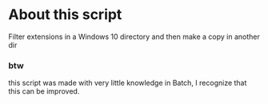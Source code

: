 # About this script
Filter extensions in a Windows 10 directory and then make a copy in another dir

### btw
this script was made with very little knowledge in Batch, I recognize that this can be improved.
